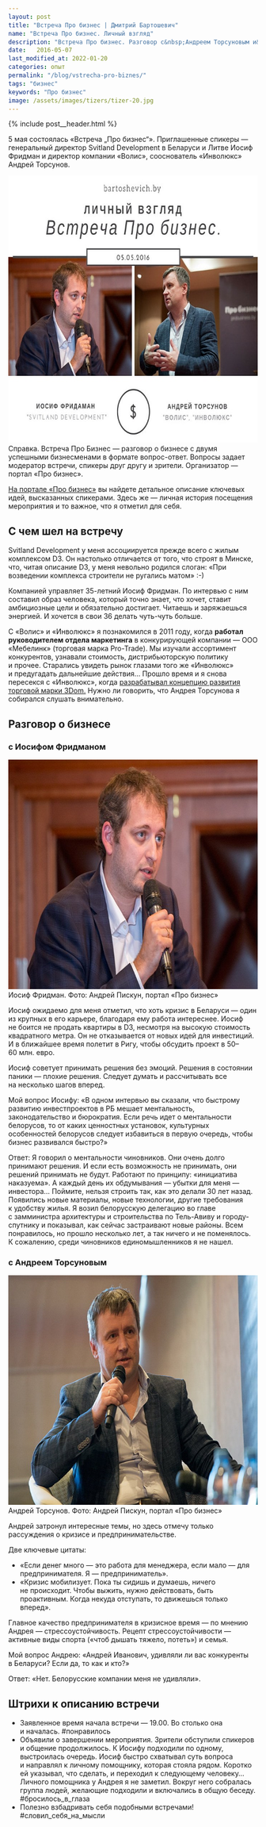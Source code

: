 ```yaml
---
layout: post
title: "Встреча Про бизнес | Дмитрий Бартошевич"
name: "Встреча Про бизнес. Личный взгляд"
description: "Встреча Про бизнес. Разговор с&nbsp;Андреем Торсуновым и&nbsp;Иосифом Фридманом. Впечатления, идеи."
date:   2016-05-07
last_modified_at: 2022-01-20
categories: опыт
permalink: "/blog/vstrecha-pro-biznes/"
tags: "бизнес"
keywords: "Про бизнес"
image: /assets/images/tizers/tizer-20.jpg
---
```



{% include post__header.html %}


5&nbsp;мая состоялась &laquo;Встреча &bdquo;Про бизнес&ldquo;&raquo;. Приглашенные спикеры&nbsp;&mdash; генеральный директор Svitland Development в&nbsp;Беларуси и&nbsp;Литве Иосиф Фридман и&nbsp;директор компании &laquo;Волис&raquo;, сооснователь &laquo;Инволюкс&raquo; Андрей Торсунов.

<picture>
<source srcset="/assets/images/blog/vstrecha-pro-biznes/pro1.avif" type="image/avif">
                <source srcset="/assets/images/blog/vstrecha-pro-biznes/pro1.webp" type="image/webp">
             <img class="image" src="/assets/images/blog/vstrecha-pro-biznes/pro1.jpg"  alt="" width="695" height="539"  />
</picture>



<div class="notetip mb-1"><span class="bold">Справка.</span> Встреча Про Бизнес — разговор о бизнесе с двумя успешными бизнесменами в формате вопрос-ответ. Вопросы задает модератор встречи, спикеры друг другу и зрители. Организатор — портал «Про бизнес».</div>
<p><a class="link" href="//probusiness.io/">На портале «Про бизнес»</a> вы найдете детальное описание ключевых идей, высказанных спикерами. Здесь же — личная история посещения мероприятия и то важное, что я отметил для себя.</p>

<section class="row-gap--m">
<h2 class="section__title h1 bold">С чем шел на встречу</h2>
<p>Svitland Development у меня ассоциируется прежде всего с жилым комплексом D3. Он настолько отличается от того, что строят в Минске, что, читая описание D3, у меня невольно родился слоган: «При возведении комплекса строители не ругались матом» :-) </p>

<p>Компанией управляет 35-летний Иосиф Фридман. По интервью с ним составил образ человека, который точно знает, что хочет, ставит амбициозные цели и обязательно достигает. Читаешь и заряжаешься энергией. И хочется в свои 36 делать чуть-чуть больше.</p>

<p>С «Волис» и «Инволюкс» я познакомился в 2011 году, когда <strong>работал руководителем отдела маркетинга</strong> в конкурирующей компании — ООО «Мебелинк» (торговая марка Pro-Trade). Мы изучали ассортимент конкурентов, узнавали стоимость, дистрибьюторскую политику и прочее. Старались увидеть рынок глазами того же «Инволюкс» и предугадать дальнейшие действия… Прошло время и я снова пересекся с «Инволюкс», когда <a class="link" href="/blog/3dom-mebel-dlya-semi/">разрабатывал концепцию развития торговой марки 3Dom.</a> Нужно ли говорить, что Андрея Торсунова я собирался слушать внимательно.</p>
</section>

<section class="row-gap--m">
<h2 class="section__title h1 bold">Разговор о бизнесе</h2>

<article class="row-gap--m">
<h3 class="h2 bold list-sign"> с Иосифом Фридманом</h3>

<div itemprop="image" itemscope itemtype="http://schema.org/ImageObject">
		<link itemprop="url" href="/assets/images/blog/vstrecha-pro-biznes/pro2.jpg" />			
<picture>
<source srcset="/assets/images/blog/vstrecha-pro-biznes/pro2.avif" type="image/avif">
                <source srcset="/assets/images/blog/vstrecha-pro-biznes/pro2.webp" type="image/webp">
           <img loading="lazy" class="image" src="/assets/images/blog/vstrecha-pro-biznes/pro2.jpg" alt="" width="695" height="463" title="Иосиф Фридман" itemprop="contentUrl"/>
</picture>
<div class="figcaption" itemprop="description">
Иосиф Фридман. Фото: Андрей Пискун, портал «Про бизнес»
</div>
</div>


<p>Иосиф ожидаемо для меня отметил, что хоть кризис в Беларуси — один из крупных в его карьере, благодаря ему работа интереснее. Иосиф не боится не продать квартиры в D3, несмотря на высокую стоимость квадратного метра. Он не отказывается от новых идей для инвестиций. И в ближайшее время полетит в Ригу, чтобы обсудить проект в 50–60 млн. евро.</p>

<p>Иосиф советует принимать решения без эмоций. Решения в состоянии паники — плохие решения. Следует думать и рассчитывать все на несколько шагов вперед.</p>

<p><span class="bold">Мой вопрос Иосифу:</span> «В одном интервью вы сказали, что быстрому развитию инвестпроектов в РБ мешает ментальность, законодательство и бюрократия. Если речь идет о ментальности белорусов, то от каких ценностных установок, культурных особенностей белорусов следует избавиться в первую очередь, чтобы бизнес развивался быстро?»</p>

<p><span class="bold">Ответ:</span> Я говорил о ментальности чиновников. Они очень долго принимают решения. И если есть возможность не принимать, они решений принимать не будут. Работают по принципу: «инициатива наказуема». А каждый день их обдумывания — убытки для меня — инвестора… Поймите, нельзя строить так, как это делали 30 лет назад. Появились новые материалы, новые технологии, другие требования к удобству жилья. Я возил белорусскую делегацию во главе с замминистра архитектуры и строительства по Тель-Авиву и городу-спутнику и показывал, как сейчас застраивают новые районы. Всем понравилось, но прошло несколько лет, а так ничего и не поменялось. К сожалению, среди чиновников единомышленников я не нашел.</p>
</article>
<article class="row-gap--m">
<h3 class="h2 bold mt-m list-sign"> с Андреем Торсуновым</h3>

<div  itemprop="image" itemscope itemtype="http://schema.org/ImageObject">
		<link itemprop="url" href="/assets/images/blog/vstrecha-pro-biznes/pro3.jpg" />	
<picture>
<source srcset="/assets/images/blog/vstrecha-pro-biznes/pro3.avif" type="image/avif">
                <source srcset="/assets/images/blog/vstrecha-pro-biznes/pro3.webp" type="image/webp">
         <img loading="lazy" class="image" src="/assets/images/blog/vstrecha-pro-biznes/pro3.jpg" alt="" width="695" height="463" title="Андрей Торсунов" itemprop="contentUrl"/>
</picture>
<div class="figcaption" itemprop="description">
Андрей Торсунов. Фото: Андрей Пискун, портал «Про бизнес»
</div>
</div>



<p>Андрей затронул интересные темы, но здесь отмечу только рассуждения о кризисе и предпринимательстве.</p>

<p class="mb-m">Две ключевые цитаты:</p>
<ul class="additive-spacing">
<li class="list-li">«Если денег много — это работа для менеджера, если мало — для предпринимателя. Я — предприниматель».</li>
<li class="list-li">«Кризис мобилизует. Пока ты сидишь и думаешь, ничего не происходит. Чтобы выжить, нужно действовать, быть проактивным. Когда некуда отступать, то движешься только вперед».</li>
</ul>

<p>Главное качество предпринимателя в кризисное время — по мнению Андрея — стрессоустойчивость. Рецепт стрессоустойчивости — активные виды спорта («чтоб дышать тяжело, потеть») и семья.</p>

<p><span class="bold">Мой вопрос Андрею:</span> «Андрей Иванович, удивляли ли вас конкуренты в Беларуси? Если да, то как и кто?»</p>
<p><span class="bold">Ответ:</span> «Нет. Белорусские компании меня не удивляли».</p>
</article>
</section>

<section class="row-gap--m">
<h2 class="section__title h1 bold">Штрихи к описанию встречи</h2>
<ul class="additive-spacing">
 	<li class="list-li">Заявленное время начала встречи — 19.00. Во столько она и началась. <span class="italic">#понравилось</span></li>
 	<li class="list-li">Объявили о завершении мероприятия. Зрители обступили спикеров и общение продолжилось. К Иосифу подходили по одному, выстроилась очередь. Иосиф быстро схватывал суть вопроса и направлял к личному помощнику, которая стояла рядом. Коротко ей указывал, что сделать, и переходил к следующему человеку… Личного помощника у Андрея я не заметил. Вокруг него собралась группа людей, желающие подходили и включались в общую беседу. <span class="italic">#бросилось_в_глаза</span></li>
 	<li class="list-li">Полезно взбадривать себя подобными встречами! <span class="italic">#словил_себя_на_мысли</span></li>
</ul>
</section>
